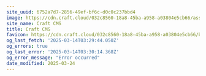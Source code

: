 ```yaml
---
site_uuid: 6752a7d7-2856-49ef-bf6c-d0c0c237bbd4
image: https://cdn.craft.cloud/032c8560-18a8-45ba-a958-a03804e5cb66/assets/social-craft-cms.png?width=1200&height=630&quality=82&fit=cover&s=jlBhXBExwFzdRLTcZINJwq7z4I1uK545yc2XRy18y_k
site_name: Craft CMS
title: Craft CMS
favicon: https://cdn.craft.cloud/032c8560-18a8-45ba-a958-a03804e5cb66/builds/9e66bc3f-3dd0-45f3-bee8-6a3fdc776530/artifacts/dist/images/siteicons/favicon-32x32.png
og_last_fetch: '2025-03-14T03:29:44.050Z'
og_errors: true
og_last_error: '2025-03-14T03:30:14.368Z'
og_error_message: "Error occurred"
date_modified: 2025-03-24
---
```




